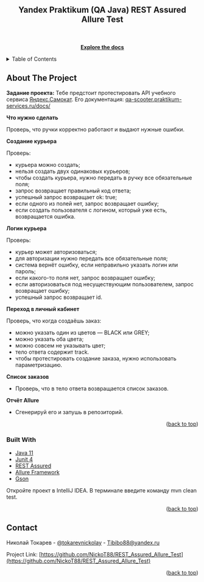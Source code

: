 <!-- PROJECT SHIELDS -->
<!--
*** I'm using markdown "reference style" links for readability.
*** Reference links are enclosed in brackets [ ] instead of parentheses ( ).
*** See the bottom of this document for the declaration of the reference variables
*** for contributors-url, forks-url, etc. This is an optional, concise syntax you may use.
*** https://www.markdownguide.org/basic-syntax/#reference-style-links
-->
<div align="center">
<h2 align="center">Yandex Praktikum (QA Java) REST Assured Allure Test</h2>
  <p align="center">
   
 <br /> 
    <br />
    <a href="https://github.com/NickoT88/REST_Assured_Allure_Test"><strong>Explore the docs</strong></a>
    <br />
  </p>
</div>

<!-- TABLE OF CONTENTS -->
<details>
  <summary>Table of Contents</summary>
  <ol>
    <li>
      <a href="#about-the-project">About The Project</a>
      <ul>
        <li><a href="#built-with">Built With</a></li>
      </ul>
    </li>
    <li><a href="#contact">Contact</a></li>
  </ol>
</details>

<!-- ABOUT THE PROJECT -->

## About The Project

**Задание проекта:** Тебе предстоит протестировать API учебного сервиса <a href="hhttp://qa-scooter.praktikum-services.ru">
Яндекс.Самокат</a>. Его документация: <a href="https://qa-scooter.praktikum-services.ru/docs/">
qa-scooter.praktikum-services.ru/docs/</a>

**Что нужно сделать**

Проверь, что ручки корректно работают и выдают нужные ошибки.

**Создание курьера**

Проверь:

- курьера можно создать;
- нельзя создать двух одинаковых курьеров;
- чтобы создать курьера, нужно передать в ручку все обязательные поля;
- запрос возвращает правильный код ответа;
- успешный запрос возвращает ok: true;
- если одного из полей нет, запрос возвращает ошибку;
- если создать пользователя с логином, который уже есть, возвращается ошибка.

**Логин курьера**

Проверь:

- курьер может авторизоваться;
- для авторизации нужно передать все обязательные поля;
- система вернёт ошибку, если неправильно указать логин или пароль;
- если какого-то поля нет, запрос возвращает ошибку;
- если авторизоваться под несуществующим пользователем, запрос возвращает ошибку;
- успешный запрос возвращает id.

**Переход в личный кабинет**

Проверь, что когда создаёшь заказ:

- можно указать один из цветов — BLACK или GREY;
- можно указать оба цвета;
- можно совсем не указывать цвет;
- тело ответа содержит track.
- чтобы протестировать создание заказа, нужно использовать параметризацию.

**Список заказов**

- Проверь, что в тело ответа возвращается список заказов.

**Отчёт Allure**

- Сгенерируй его и запушь в репозиторий.

<p align="right">(<a href="#readme-top">back to top</a>)</p>

### Built With

* <a href="https://www.java.com/ru/">Java 11</a>
* <a href="https://junit.org/junit4/">Junit 4</a>
* <a href="https://rest-assured.io/">REST Assured</a>
* <a href="https://github.com/allure-framework/">Allure Framework</a>
* <a href="https://mvnrepository.com/artifact/com.google.code.gson/gson">Gson</a>

Откройте проект в IntelliJ IDEA.
В терминале введите команду mvn clean test.

<p align="right">(<a href="#readme-top">back to top</a>)</p>
<!-- CONTACT -->

## Contact

Николай Токарев - [@tokarevnickolay](https://t.me/tokarevnickolay) - Tibibo88@yandex.ru

Project Link: [https://github.com/NickoT88/REST_Assured_Allure_Test](https://github.com/NickoT88/REST_Assured_Allure_Test)

<p align="right">(<a href="#readme-top">back to top</a>)</p>
